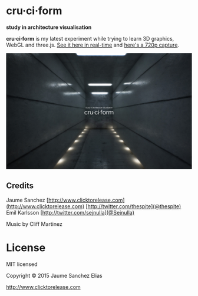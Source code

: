 cru·ci·form
======
**study in architecture visualisation**

**cru·ci·form** is my latest experiment while trying to learn 3D graphics, WebGL and three.js. [See it here in real-time](http://www.clicktorelease.com/code/cruciform) and [here's a 720p capture](https://www.youtube.com/watch?v=0izGfrk_-U4).

![cru·ci·form](/assets/cruciform-cover.jpg)

Credits
-------

Jaume Sanchez [http://www.clicktorelease.com](http://www.clicktorelease.com) [http://twitter.com/thespite](@thespite)
Emil Karlsson [http://twitter.com/sejnulla](@Sejnulla)

Music by Cliff Martinez

License
=======

MIT licensed

Copyright © 2015 Jaume Sanchez Elias

http://www.clicktorelease.com